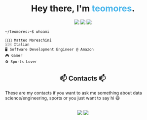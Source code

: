 <h1 align="center">Hey there, I'm  <span style="color:#46b4eb"> teomores</span>.</h1>


<p align="center">
  <img src="https://img.shields.io/badge/Focus-Soft%20Eng-brightgreen" />
  <img src="https://img.shields.io/badge/Age-26-blue" />
  <img src="https://img.shields.io/badge/Lives-Italy-red" />
</p>

```
~/teomores:~$ whoami

👨🏻‍💻 Matteo Moreschini
🇮🇹 Italian
🖥 Software Development Engineer @ Amazon
🎮 Gamer
⚽️ Sports Lover 
```
<h2 align="center"> 📫 Contacts 📫</h2>
These are my contacts if you want to ask me something about data science/engineering, sports or you just want to say hi 😄
<br>
<br>
<p align="center">
  <a href="https://www.linkedin.com/in/teomore/"><img src="https://img.shields.io/badge/-LinkedIn-0077B5?style=flat&logo=Linkedin&logoColor=white"/></a>
  <a href="mailto:matmoresc@gmail.com"><img src="https://img.shields.io/badge/-Mail-D14836?style=flat&logo=Gmail&logoColor=white"/></a>
</p>
